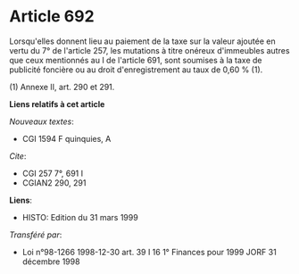 # Article 692

Lorsqu'elles donnent lieu au paiement de la taxe sur la valeur ajoutée en vertu du 7° de l'article 257, les mutations à titre
onéreux d'immeubles autres que ceux mentionnés au I de l'article 691, sont soumises à la taxe de publicité foncière ou au
droit d'enregistrement au taux de 0,60 % (1).

(1) Annexe II, art. 290 et 291.

**Liens relatifs à cet article**

_Nouveaux textes_:

  - CGI 1594 F quinquies, A

_Cite_:

  - CGI 257 7°, 691 I
  - CGIAN2 290, 291

**Liens**:

  - HISTO: Edition du 31 mars 1999

_Transféré par_:

  - Loi n°98-1266 1998-12-30 art. 39 I 16 1° Finances pour 1999 JORF 31 décembre 1998
